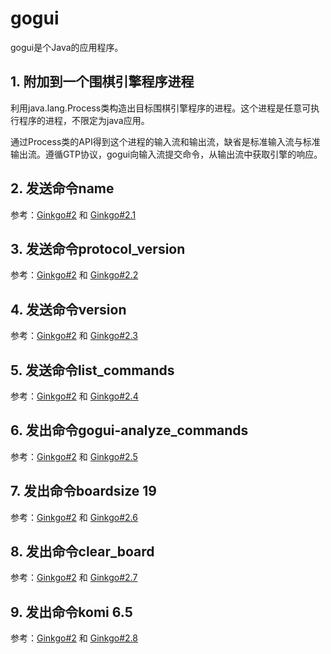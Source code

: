 # gogui

gogui是个Java的应用程序。

## 1. 附加到一个围棋引擎程序进程

利用java.lang.Process类构造出目标围棋引擎程序的进程。这个进程是任意可执行程序的进程，不限定为java应用。

通过Process类的API得到这个进程的输入流和输出流，缺省是标准输入流与标准输出流。遵循GTP协议，gogui向输入流提交命令，从输出流中获取引擎的响应。

## 2. 发送命令name

参考：[Ginkgo#2](Ginkgo.html) 和 [Ginkgo#2.1](Ginkgo.html)

## 3. 发送命令protocol_version

参考：[Ginkgo#2](Ginkgo.html) 和 [Ginkgo#2.2](Ginkgo.html)

## 4. 发送命令version

参考：[Ginkgo#2](Ginkgo.html) 和 [Ginkgo#2.3](Ginkgo.html)

## 5. 发送命令list_commands

参考：[Ginkgo#2](Ginkgo.html) 和 [Ginkgo#2.4](Ginkgo.html)

## 6. 发出命令gogui-analyze_commands

参考：[Ginkgo#2](Ginkgo.html) 和 [Ginkgo#2.5](Ginkgo.html)

## 7. 发出命令boardsize 19

参考：[Ginkgo#2](Ginkgo.html) 和 [Ginkgo#2.6](Ginkgo.html)

## 8. 发出命令clear_board

参考：[Ginkgo#2](Ginkgo.html) 和 [Ginkgo#2.7](Ginkgo.html)

## 9. 发出命令komi 6.5

参考：[Ginkgo#2](Ginkgo.html) 和 [Ginkgo#2.8](Ginkgo.html)